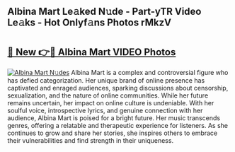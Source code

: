 ## Albina Mart Le𝚊ked N𝚞de - Part-yTR Video Le𝚊ks - Hot Onlyf𝚊ns Photos rMkzV

# <h2><a href="http://ac36321.deff.icu/?id=Albina+Mart">🔗 New 👉🔴 Albina Mart VIDEO Photos</a></h2>

[![Albina Mart N𝚞des](https://i.imgur.com/rIISA9y.gif)](http://ac36321.deff.icu/?id=Albina+Mart)
Albina Mart is a complex and controversial figure who has defied categorization. Her unique brand of online presence has captivated and enraged audiences, sparking discussions about censorship, sexualization, and the nature of online communities. While her future remains uncertain, her impact on online culture is undeniable. With her soulful voice, introspective lyrics, and genuine connection with her audience, Albina Mart is poised for a bright future. Her music transcends genres, offering a relatable and therapeutic experience for listeners. As she continues to grow and share her stories, she inspires others to embrace their vulnerabilities and find strength in their uniqueness.
